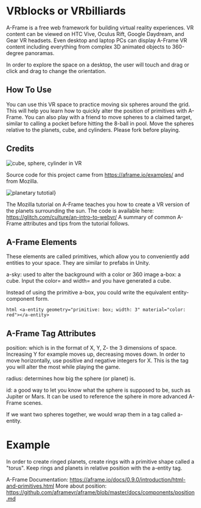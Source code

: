 # VRblocks or VRbilliards

A-Frame is a free web framework for building virtual reality experiences. VR content can be viewed on HTC Vive, Oculus Rift, Google Daydream, and Gear VR headsets. Even desktop and laptop PCs can display A-Frame VR content including everything from complex 3D animated objects to 360-degree panoramas.

In order to explore the space on a desktop, the user will touch and drag or click and drag to change the orientation. 

<h2>How To Use</h2>
You can use this VR space to practice moving six spheres around the grid. This will help you learn how to quickly alter the position of primitives with A-Frame. You can also play with a friend to move spheres to a claimed target, similar to calling a pocket before hitting the 8-ball in pool. Move the spheres relative to the planets, cube, and cylinders. Please fork before playing.

<h2>Credits</h2>

![cube, sphere, cylinder in VR](https://encrypted-tbn0.gstatic.com/images?q=tbn:ANd9GcTG8qzi-brMuccrS1gVPh3ecTMwuGVpJ1FEcmT2GBrIRCfj9OiJcA)

Source code for this project came from https://aframe.io/examples/ and from Mozilla.

![planetary tutotial}](https://encrypted-tbn0.gstatic.com/images?q=tbn:ANd9GcQXEegtx2Gbp3qOlWGKvh-XgsYH8HNSt8MihmYU3VBBptpaAs3F)

The Mozilla tutorial on A-Frame teaches you how to create a VR version of the planets surrounding the sun. The code is available here: https://glitch.com/culture/an-intro-to-webvr/
A summary of common A-Frame attributes and tips from the tutorial follows.

<h2> A-Frame Elements </h2>

These elements are called primitives, which allow you to conveniently add entities to your space. They are similar to prefabs in Unity.

a-sky: used to alter the background with a color or 360 image
a-box: a cube. Input the color= and width= and you have generated a cube. 

Instead of using the primitive a-box, you could write the equivalent entity-component form. 

`html <a-entity geometry="primitive: box; width: 3" material="color: red"></a-entity>
`

<h2> A-Frame Tag Attributes </h2>

position: which is in the format of X, Y, Z- the 3 dimensions of space. Increasing Y for example moves up, decreasing moves down. In order to move horizontally, use positive and negative integers for X. This is the tag you will alter the most while playing the game. 
  
radius: determines how big the sphere (or planet) is.

id: a good way to let you know what the sphere is supposed to be, such as Jupiter or Mars. It can be used to reference the sphere in more advanced A-Frame scenes.

If we want two spheres together, we would wrap them in a tag called a-entity. 

# Example
In order to create ringed planets, create rings with a primitive shape called a "torus". Keep rings and planets in relative position with the a-entity tag.

A-Frame Documentation: https://aframe.io/docs/0.9.0/introduction/html-and-primitives.html
More about position: https://github.com/aframevr/aframe/blob/master/docs/components/position.md
  
 
